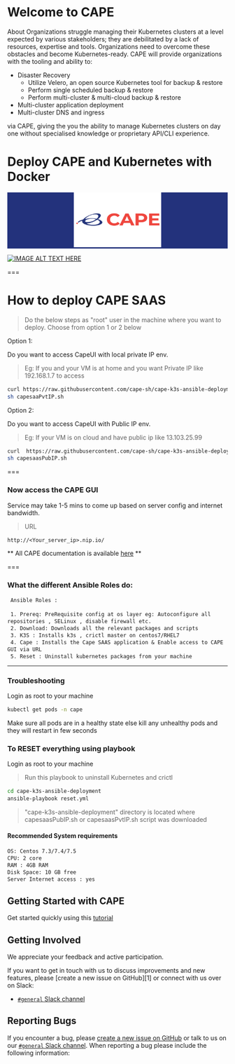 # Welcome to CAPE
About 
Organizations struggle managing their Kubernetes clusters at a level expected by various stakeholders; they are debilitated by a lack of resources, expertise and tools. Organizations need to overcome these obstacles and become Kubernetes-ready. CAPE will provide organizations with the tooling and ability to:

- Disaster Recovery
  - Utilize Velero, an open source Kubernetes tool for backup & restore
  - Perform single scheduled backup & restore
  - Perform multi-cluster & multi-cloud backup & restore
- Multi-cluster application deployment
- Multi-cluster DNS and ingress

via CAPE, giving the you the ability to manage Kubernetes clusters on day one without specialised knowledge or proprietary API/CLI experience.

# Deploy CAPE and Kubernetes with Docker

<p align="center" style="background-color:#23327c">
  <img src="https://raw.githubusercontent.com/cape-sh/cape/master/assets/logo.png" height="125px" width="200px"/>
</p>

[![IMAGE ALT TEXT HERE](https://img.youtube.com/vi/4KJt8NXTO8E/0.jpg)](https://youtu.be/4KJt8NXTO8E)


===

# How to deploy CAPE SAAS

> Do the below steps as "root" user in the machine where you want to deploy. Choose from option 1 or 2 below

Option 1: 

Do you want to access CapeUI with local private IP env.

>   Eg: If you and your VM is at home and you want Private IP like 192.168.1.7 to access
 
```bash
curl https://raw.githubusercontent.com/cape-sh/cape-k3s-ansible-deployment/master/script/capesaaPvtIP.sh > capesaaPvtIP.sh
sh capesaaPvtIP.sh
```
Option 2:

Do you want to access CapeUI with Public IP env.

>   Eg: If your VM is on cloud and have public ip like 13.103.25.99

```bash
curl  https://raw.githubusercontent.com/cape-sh/cape-k3s-ansible-deployment/master/script/capesaasPubIP.sh > capesaasPubIP.sh
sh capesaasPubIP.sh
```


===

### Now access the CAPE GUI 

Service may take 1-5 mins to come up based on server config and internet bandwidth.

> URL

```
http://<Your_server_ip>.nip.io/
```
** All CAPE documentation is available [here](https://docs.cape.sh/docs/) **


===

### What the different Ansible Roles do:

```
 Ansible Roles :
 
 1. Prereq: PreRequisite config at os layer eg: Autoconfigure all repositories , SELinux , disable firewall etc.
 2. Download: Downloads all the relevant packages and scripts
 3. K3S : Installs k3s , crictl master on centos7/RHEL7 
 4. Cape : Installs the Cape SAAS application & Enable access to CAPE GUI via URL
 5. Reset : Uninstall kubernetes packages from your machine 
``` 

---

### Troubleshooting 

Login as root to your machine

```bash
kubectl get pods -n cape
```
Make sure all pods are in a healthy state else kill any unhealthy pods and they will restart in few seconds

### To RESET everything  using playbook

Login as root to your machine

> Run this playbook to uninstall Kubernetes and crictl

```bash
cd cape-k3s-ansible-deployment
ansible-playbook reset.yml
```
> "cape-k3s-ansible-deployment" directory is located where capesaasPubIP.sh or capesaasPvtIP.sh script was downloaded 

#### Recommended System requirements

```
OS: Centos 7.3/7.4/7.5  
CPU: 2 core
RAM : 4GB RAM
Disk Space: 10 GB free 
Server Internet access : yes
```

## Getting Started with CAPE

Get started quickly using this [tutorial](https://docs.cape.sh/docs/simple-install)


## Getting Involved

We appreciate your feedback and active participation.

If you want to get in touch with us to discuss improvements and new
features, please [create a new issue on GitHub][1] or connect with us over on Slack:

* [`#general` Slack channel](https://capesh.slack.com)

## Reporting Bugs

If you encounter a bug, please [create a new issue on GitHub](https://github.com/cape-sh/cape/issues/new) or talk to us
on our [`#general` Slack channel](https://capesh.slack.com). When reporting a bug please include the
following information:







